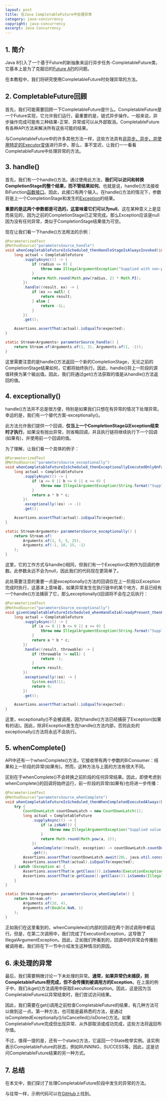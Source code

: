 ```yaml
---
layout: post
title: 在Java CompletableFuture中处理异常
category: java-concurrency
copyright: java-concurrency
excerpt: Java Concurrency
---
```


## 1. 简介

Java 8引入了一个基于Future的新抽象来运行异步任务-CompletableFuture类，它基本上是为了克服旧的[Future API](https://www.baeldung.com/java-future)的问题。

在本教程中，我们将研究使用CompletableFuture时处理异常的方法。

## 2. CompletableFuture回顾

首先，我们可能需要回顾一下CompletableFuture是什么。CompletableFuture是一个Future实现，它允许我们运行，最重要的是，链式异步操作。一般来说，异步操作完成可能有三种结果-正常、异常或可以从外部取消。CompletableFuture有各种API方法来解决所有这些可能的结果。

与CompletableFuture中的许多其他方法一样，这些方法具有[非异步、异步，并使用特定的Executor变体](https://www.baeldung.com/java-completablefuture-threadpool)进行异步。那么，事不宜迟，让我们一一看看CompletableFuture中处理异常的方法。

## 3. handle()

首先，我们有一个handle()方法。通过使用此方法，**我们可以访问和转换CompletionStage的整个结果，而不管结果如何**。也就是说，handle()方法接收BiFunction[函数接口](https://www.baeldung.com/java-8-functional-interfaces)。因此，此接口有两个输入。在handle()方法的情况下，参数将是上一个CompletionStage和发生的[Exception](https://www.baeldung.com/java-exceptions)的结果。

**重要的是这两个参数都是可选的，这意味着它们可以为null**。这在某种意义上是显而易见的，因为之前的CompletionStage已正常完成。那么Exception应该是null因为没有任何异常，类似于CompletionStage结果值为可空。

现在让我们看一下handle()方法用法的示例：

```java
@ParameterizedTest
@MethodSource("parametersSource_handle")
void whenCompletableFutureIsScheduled_thenHandleStageIsAlwaysInvoked(int radius, long expected) throws ExecutionException, InterruptedException {
    long actual = CompletableFuture
        .supplyAsync(() -> {
            if (radius <= 0) {
                throw new IllegalArgumentException("Supplied with non-positive radius '%d'");
            }
            return Math.round(Math.pow(radius, 2) * Math.PI);
        })
        .handle((result, ex) -> {
            if (ex == null) {
                return result;
            } else {
                return -1L;
            }
        })
        .get();

    Assertions.assertThat(actual).isEqualTo(expected);
}

static Stream<Arguments> parameterSource_handle() {
    return Stream.of(Arguments.of(1, 3), Arguments.of(1, -1));
}
```

这里需要注意的是handle()方法返回一个新的CompletionStage，无论之前的CompletionStage结果如何，它都将始终执行。因此，handle()将上一阶段的源值转换为某个输出值。因此，我们将通过get()方法获取的值是从handle()方法返回的值。

## 4. exceptionally()

handle()方法并不总是很方便，特别是如果我们只想在有异常的情况下处理异常。幸运的是，我们有一个替代方案-exceptionally()。

此方法允许我们提供一个回调，**仅当上一个CompletionStage以Exception结束时才执行**。如果没有抛出异常，则省略回调，并且执行链将继续执行下一个回调(如果有)，并使用前一个回调的值。

为了理解，让我们看一个具体的例子：

```java
@ParameterizedTest
@MethodSource("parametersSource_exceptionally")
void whenCompletableFutureIsScheduled_thenExceptionallyExecutedOnlyOnFailure(int a, int b, int c, long expected) throws ExecutionException, InterruptedException {
    long actual = CompletableFuture
        .supplyAsync(() -> {
            if (a <= 0 || b <= 0 || c <= 0) {
                throw new IllegalArgumentException(String.format("Supplied with incorrect edge length [%s]", List.of(a, b, c)));
            }
            return a * b * c;
        })
        .exceptionally((ex) -> -1)
        .get();

    Assertions.assertThat(actual).isEqualTo(expected);
}

static Stream<Arguments> parametersSource_exceptionally() {
    return Stream.of(
        Arguments.of(1, 5, 5, 25),
        Arguments.of(-1, 10, 15, -1)
    );
}
```

这里，它的工作方式与handle()相同，但我们有一个Exception实例作为回调的参数。此参数永远不会为null，因此我们的代码现在更简单了。

此处需要注意的重要一点是exceptionally()方法的回调仅在上一阶段以Exception完成时执行，这基本上意味着，如果异常发生在执行链中的某个地方，并且已经有一个handle()方法捕获了它，那么exceptionally()回调将不会在之后执行：


```java
@ParameterizedTest
@MethodSource("parametersSource_exceptionally")
void givenCompletableFutureIsScheduled_whenHandleIsAlreadyPresent_thenExceptionallyIsNotExecuted(int a, int b, int c, long expected) throws ExecutionException, InterruptedException {
    long actual = CompletableFuture
        .supplyAsync(() -> {
            if (a <= 0 || b <= 0 || c <= 0) {
                throw new IllegalArgumentException(String.format("Supplied with incorrect edge length [%s]", List.of(a, b, c)));
            }
            return a * b * c;
        })
        .handle((result, throwable) -> {
            if (throwable != null) {
                return -1;
            }
            return result;
        })
        .exceptionally((ex) -> {
            System.exit(1);
            return 0;
        })
        .get();

    Assertions.assertThat(actual).isEqualTo(expected);
}

```

这里，exceptionally()不会被调用，因为handle()方法已经捕获了Exception(如果有的话)。因此，除非Exception发生在handle()方法内部，否则此处的exceptionally()方法将永远不会执行。


## 5. whenComplete()

API中还有一个whenComplete()方法，它接收带有两个参数的BiConsumer：结果和上一阶段的异常(如果有)。然而，这种方法与上面的方法有很大不同。

区别在于whenComplete()不会转换之前阶段的任何异常结果。因此，即使考虑到whenComplete()的回调将始终运行，前一阶段的异常(如果有)也将进一步传播：

```java
@ParameterizedTest
@MethodSource("parametersSource_whenComplete")
void whenCompletableFutureIsScheduled_thenWhenCompletedExecutedAlways(Double a, long expected) {
    try {
        CountDownLatch countDownLatch = new CountDownLatch(1);
        long actual = CompletableFuture
            .supplyAsync(() -> {
                if (a.isNaN()) {
                    throw new IllegalArgumentException("Supplied value is NaN");
                }
                return Math.round(Math.pow(a, 2));
            })
            .whenComplete((result, exception) -> countDownLatch.countDown())
            .get();
        Assertions.assertThat(countDownLatch.await(20L, java.util.concurrent.TimeUnit.SECONDS));
        Assertions.assertThat(actual).isEqualTo(expected);
    } catch (Exception e) {
        Assertions.assertThat(e.getClass()).isSameAs(ExecutionException.class);
        Assertions.assertThat(e.getCause().getClass()).isSameAs(IllegalArgumentException.class);
    }
}

static Stream<Arguments> parametersSource_whenComplete() {
    return Stream.of(
        Arguments.of(2d, 4),
        Arguments.of(Double.NaN, 1)
    );
}
```

正如我们在这里看到的，whenCompleted()内部的回调在两个测试调用中都运行。但是，在第二次调用中，我们完成了ExecutionException，这导致了IllegalArgumentException。因此，正如我们所看到的，回调中的异常会传播到被调用者。我们将在下一节中介绍发生这种情况的原因。

## 6. 未处理的异常

最后，我们需要稍微讨论一下未处理的异常。**通常，如果异常仍未捕获，则CompletableFuture将完成，但不会传播到被调用方的Exception**。在上面的例子中，我们从get()方法调用中获取ExecutionException。因此，这是因为当CompletableFuture以异常结束时，我们尝试访问结果。

因此，我们需要在get()调用之前检查CompletableFuture的结果，有几种方法可以做到这一点。第一种方法，也可能是最熟悉的方法，是通过isCompletedExceptionally()/isCancelled()/isDone()方法。如果CompletableFuture完成但出现异常、从外部取消或成功完成，这些方法将返回布尔值。

不过，值得一提的是，还有一个state()方法，它返回一个State枚举实例。该实例表示CompletableFuture的状态，例如RUNNING、SUCCESS等。因此，这是访问CompletableFuture结果的另一种方式。

## 7. 总结

在本文中，我们探讨了处理CompletableFuture阶段中发生的异常的方法。

与往常一样，示例代码可以在[GitHub](https://github.com/tuyucheng7/taketoday-tutorial4j/tree/master/java-core-modules/java-concurrency-advanced-5)上找到。